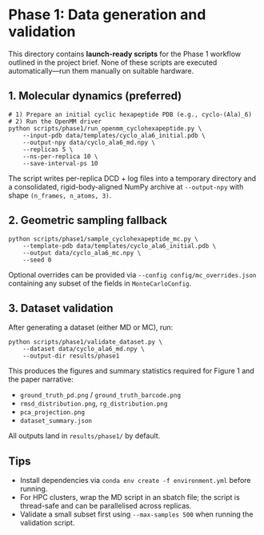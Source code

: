 # Phase 1: Data generation and validation

This directory contains **launch-ready scripts** for the Phase 1 workflow
outlined in the project brief. None of these scripts are executed
automatically—run them manually on suitable hardware.

## 1. Molecular dynamics (preferred)

```
# 1) Prepare an initial cyclic hexapeptide PDB (e.g., cyclo-(Ala)_6)
# 2) Run the OpenMM driver
python scripts/phase1/run_openmm_cyclohexapeptide.py \
    --input-pdb data/templates/cyclo_ala6_initial.pdb \
    --output-npy data/cyclo_ala6_md.npy \
    --replicas 5 \
    --ns-per-replica 10 \
    --save-interval-ps 10
```

The script writes per-replica DCD + log files into a temporary directory and a
consolidated, rigid-body-aligned NumPy archive at `--output-npy` with shape
`(n_frames, n_atoms, 3)`.

## 2. Geometric sampling fallback

```
python scripts/phase1/sample_cyclohexapeptide_mc.py \
    --template-pdb data/templates/cyclo_ala6_initial.pdb \
    --output data/cyclo_ala6_mc.npy \
    --seed 0
```

Optional overrides can be provided via `--config config/mc_overrides.json`
containing any subset of the fields in `MonteCarloConfig`.

## 3. Dataset validation

After generating a dataset (either MD or MC), run:

```
python scripts/phase1/validate_dataset.py \
    --dataset data/cyclo_ala6_md.npy \
    --output-dir results/phase1
```

This produces the figures and summary statistics required for Figure 1 and the
paper narrative:

- `ground_truth_pd.png` / `ground_truth_barcode.png`
- `rmsd_distribution.png`, `rg_distribution.png`
- `pca_projection.png`
- `dataset_summary.json`

All outputs land in `results/phase1/` by default.

## Tips

- Install dependencies via `conda env create -f environment.yml` before running.
- For HPC clusters, wrap the MD script in an sbatch file; the script is
  thread-safe and can be parallelised across replicas.
- Validate a small subset first using `--max-samples 500` when running the
  validation script.
